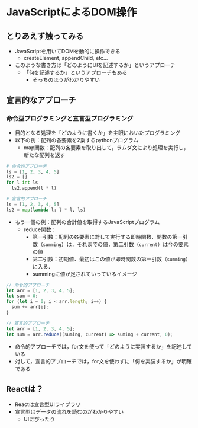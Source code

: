 # JavaScriptによるDOM操作
## とりあえず触ってみる
- JavaScriptを用いてDOMを動的に操作できる
  - createElement, appendChild, etc...
- このような書き方は「どのようにUIを記述するか」というアプローチ
  - 「何を記述するか」というアプローチもある
    - そっちのほうがわかりやすい

## 宣言的なアプローチ
### 命令型プログラミングと宣言型プログラミング
- 目的となる処理を「どのように書くか」を主眼においたプログラミング
- 以下の例：配列の各要素を2乗するpythonプログラム
  - map関数：配列の各要素を取り出して，ラムダ文により処理を実行し，新たな配列を返す
```python
# 命令的アプローチ
ls = [1, 2, 3, 4, 5]
ls2 = []
for l int ls
  ls2.append(l * l)

# 宣言的アプローチ
ls = [1, 2, 3, 4, 5]
ls2 = map(lambda l: l * l, ls)
```
- もう一個の例：配列の合計値を取得するJavaScriptプログラム
  - reduce関数：
    - 第一引数：配列の各要素に対して実行する即時関数．関数の第一引数（`summing`）は，それまでの値，第二引数（`current`）は今の要素の値
    - 第二引数：初期値．最初はこの値が即時関数の第一引数（`summing`）に入る．
    - summingに値が足されていっているイメージ
```js
// 命令的アプローチ
let arr = [1, 2, 3, 4, 5];
let sum = 0;
for (let i = 0; i < arr.length; i++) {
  sum += arr[i];
}

// 宣言的アプローチ
let arr = [1, 2, 3, 4, 5];
let sum = arr.reduce((suming, current) => suming + current, 0);
```
- 命令的アプローチでは，for文を使って「どのように実装するか」を記述している
- 対して，宣言的アプローチでは，for文を使わずに「何を実装するか」が明確である

## Reactは？
- Reactは宣言型UIライブラリ
- 宣言型はデータの流れを読むのがわかりやすい
  - UIにぴったり